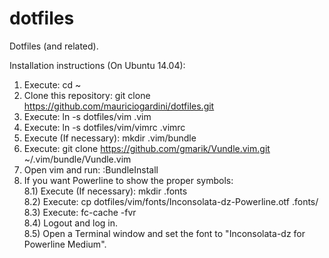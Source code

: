 # dotfiles
Dotfiles (and related).

Installation instructions (On Ubuntu 14.04):

1) Execute: cd ~  
2) Clone this repository: git clone https://github.com/mauriciogardini/dotfiles.git  
3) Execute: ln -s dotfiles/vim .vim  
4) Execute: ln -s dotfiles/vim/vimrc .vimrc  
5) Execute (If necessary): mkdir .vim/bundle
6) Execute: git clone https://github.com/gmarik/Vundle.vim.git ~/.vim/bundle/Vundle.vim  
7) Open vim and run: :BundleInstall  
8) If you want Powerline to show the proper symbols:  
  8.1) Execute (If necessary): mkdir .fonts  
  8.2) Execute: cp dotfiles/vim/fonts/Inconsolata-dz-Powerline.otf .fonts/  
  8.3) Execute: fc-cache -fvr  
  8.4) Logout and log in.  
  8.5) Open a Terminal window and set the font to "Inconsolata-dz for Powerline Medium".  
